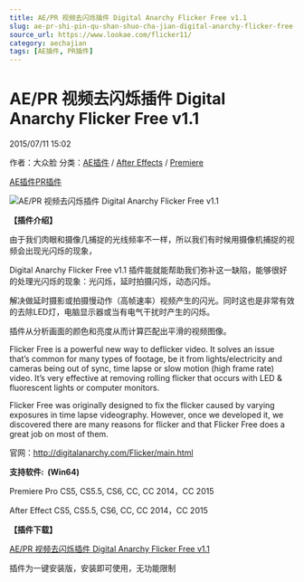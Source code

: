 ```yaml
---
title: AE/PR 视频去闪烁插件 Digital Anarchy Flicker Free v1.1
slug: ae-pr-shi-pin-qu-shan-shuo-cha-jian-digital-anarchy-flicker-free-v1-1
source_url: https://www.lookae.com/flicker11/
category: aechajian
tags: [AE插件, PR插件]
---
```

# AE/PR 视频去闪烁插件 Digital Anarchy Flicker Free v1.1

2015/07/11 15:02

作者：大众脸
分类：[AE插件](https://www.lookae.com/after-effects/aechajian/) / [After Effects](https://www.lookae.com/after-effects/) / [Premiere](https://www.lookae.com/qitarjcj/premierezy/)

[AE插件](https://www.lookae.com/tag/ae%e6%8f%92%e4%bb%b6/)[PR插件](https://www.lookae.com/tag/pr%e6%8f%92%e4%bb%b6/)

![AE/PR 视频去闪烁插件 Digital Anarchy Flicker Free v1.1](https://www.lookae.com/wp-content/uploads/2014/08/Flicker-Free-v1.0.2.jpg "AE/PR 视频去闪烁插件 Digital Anarchy Flicker Free v1.1-LookAE.com")

**【插件介绍】**

由于我们肉眼和摄像几捕捉的光线频率不一样，所以我们有时候用摄像机捕捉的视频会出现光闪烁的现象，

Digital Anarchy Flicker Free v1.1 插件能就能帮助我们弥补这一缺陷，能够很好的处理光闪烁的现象：光闪烁，延时拍摄闪烁，动态闪烁。

解决做延时摄影或拍摄慢动作（高帧速率）视频产生的闪光。同时这也是非常有效的去除LED灯，电脑显示器或当有电气干扰时产生的闪烁。

插件从分析画面的颜色和亮度从而计算匹配出平滑的视频图像。

Flicker Free is a powerful new way to deflicker video. It solves an issue that’s common for many types of footage, be it from lights/electricity and cameras being out of sync, time lapse or slow motion (high frame rate) video. It’s very effective at removing rolling flicker that occurs with LED & fluorescent lights or computer monitors.

Flicker Free was originally designed to fix the flicker caused by varying exposures in time lapse videography. However, once we developed it, we discovered there are many reasons for flicker and that Flicker Free does a great job on most of them.

官网：http://digitalanarchy.com/Flicker/main.html

**支持软件:  (Win64)**

Premiere Pro CS5, CS5.5, CS6, CC, CC 2014，CC 2015

After Effect CS5, CS5.5, CS6, CC, CC 2014，CC 2015

**【插件下载】**

[AE/PR 视频去闪烁插件 Digital Anarchy Flicker Free v1.1](https://www.400gb.com/file/105529961)

插件为一键安装版，安装即可使用，无功能限制
